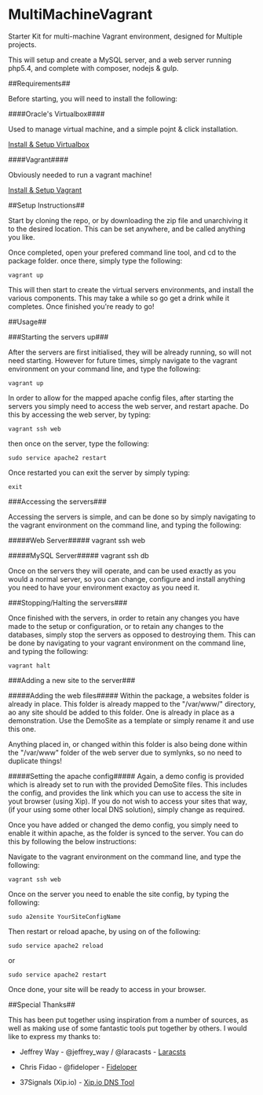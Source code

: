 MultiMachineVagrant
===================

Starter Kit for multi-machine Vagrant environment, designed for Multiple projects.

This will setup and create a MySQL server, and a web server running php5.4, and complete with composer, nodejs & gulp.

##Requirements##

Before starting, you will need to install the following:

####Oracle's Virtualbox####

Used to manage virtual machine, and a simple pojnt & click installation.

[Install & Setup Virtualbox](https://www.virtualbox.org/wiki/Downloads)

####Vagrant####

Obviously needed to run a vagrant machine!

[Install & Setup Vagrant](http://www.vagrantup.com/downloads.html)

##Setup Instructions##

Start by cloning the repo, or by downloading the zip file and unarchiving it to the desired location. This can be set anywhere, and be called anything you like.

Once completed, open your prefered command line tool, and cd to the package folder. once there, simply type the following:

    vagrant up

This will then start to create the virtual servers environments, and install the various components. This may take a while so go get a drink while it completes. Once finished you're ready to go!

##Usage##

###Starting the servers up###

After the servers are first initialised, they will be already running, so will not need starting. However for future times, simply navigate to the vagrant environment on your command line, and type the following:

    vagrant up

In order to allow for the mapped apache config files, after starting the servers you simply need to access the web server, and restart apache. Do this by accessing the web server, by typing:

    vagrant ssh web

then once on the server, type the following:

    sudo service apache2 restart

Once restarted you can exit the server by simply typing:

    exit

###Accessing the servers###

Accessing the servers is simple, and can be done so by simply navigating to the vagrant environment on the command line, and typing the following:

#####Web Server#####
    vagrant ssh web

#####MySQL Server#####
    vagrant ssh db

Once on the servers they will operate, and can be used exactly as you would a normal server, so you can change, configure and install anything you need to have your environment exactoy as you need it.

###Stopping/Halting the servers###

Once finished with the servers, in order to retain any changes you have made to the setup or configuration, or to retain any changes to the databases, simply stop the servers as opposed to destroying them. This can be done by navigating to your vagrant environment on the command line, and typing the following:

    vagrant halt

###Adding a new site to the server###

#####Adding the web files#####
Within the package, a websites folder is already in place. This folder is already mapped to the "/var/www/" directory, ao any site should be added to this folder. One is already in place as a demonstration. Use the DemoSite as a template or simply rename it and use this one.

Anything placed in, or changed within this folder is also being done within the "/var/www" folder of the web server due to symlynks, so no need to duplicate things!

#####Setting the apache config#####
Again, a demo config is provided which is already set to run with the provided DemoSite files. This includes the config, and provides the link which you can use to access the site in yout browser (using Xip). If you do not wish to access your sites that way, (if your using some other local DNS solution), simply change as required.

Once you have added or changed the demo config, you simply need to enable it within apache, as the folder is synced to the server. You can do this by following the below instructions:

Navigate to the vagrant environment on the command line, and type the following:

    vagrant ssh web

Once on the server you need to enable the site config, by typing the following:

    sudo a2ensite YourSiteConfigName

Then restart or reload apache, by using on of the following:

    sudo service apache2 reload

or

    sudo service apache2 restart

Once done, your site will be ready to access in your browser.


##Special Thanks##

This has been put together using inspiration from a number of sources, as well as making use of some fantastic tools put together by others. I would like to express my thanks to:

* Jeffrey Way - @jeffrey_way / @laracasts - [Laracsts](http://laracsts.com)

* Chris Fidao - @fideloper - [Fideloper](http://fideloper.com)

* 37Signals (Xip.io) - [Xip.io DNS Tool](http://xip.io)
